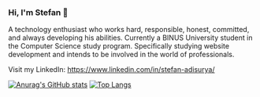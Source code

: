 ### Hi, I'm Stefan 👋

A technology enthusiast who works hard, responsible, honest, committed, and always developing his abilities. Currently a BINUS University student in the Computer Science study program. Specifically studying website development and intends to be involved in the world of professionals.

Visit my LinkedIn: https://www.linkedin.com/in/stefan-adisurya/

[![Anurag's GitHub stats](https://github-readme-stats.vercel.app/api?username=stefanadisurya&hide=stars,issues&show_icons=true&theme=tokyonight)](https://github.com/stefanadisurya)
[![Top Langs](https://github-readme-stats.vercel.app/api/top-langs/?username=stefanadisurya&layout=compact&show_icons=true&theme=tokyonight)](https://github.com/stefanadisurya)
